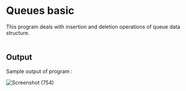 # Queues basic
This program deals with insertion and deletion operations of queue data structure.
<br>
<br>

## Output
Sample output of program :<br>

![Screenshot (754)](https://user-images.githubusercontent.com/30381993/174610567-5ce92424-0201-4dbc-83ea-b85c492682f3.png)
